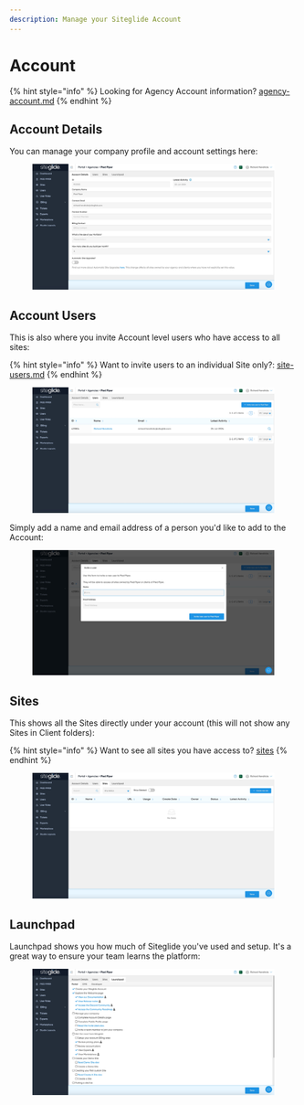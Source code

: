 ```yaml
---
description: Manage your Siteglide Account
---
```


# Account

{% hint style="info" %}
Looking for Agency Account information? [agency-account.md](../portal/agencies/agency-account.md "mention")
{% endhint %}

## Account Details

You can manage your company profile and account settings here:

<figure><img src="../.gitbook/assets/Siteglide-Account-Details.jpg" alt=""><figcaption></figcaption></figure>

## Account Users

This is also where you invite Account level users who have access to all sites:

{% hint style="info" %}
Want to invite users to an individual Site only?: [site-users.md](../portal/sites/site-users.md "mention")
{% endhint %}

<figure><img src="../.gitbook/assets/Siteglide-Account-Users.jpg" alt=""><figcaption></figcaption></figure>

Simply add a name and email address of a person you'd like to add to the Account:

<figure><img src="../.gitbook/assets/Siteglide-Account-Users-Invite.jpg" alt=""><figcaption></figcaption></figure>

## Sites

This shows all the Sites directly under your account (this will not show any Sites in Client folders):

{% hint style="info" %}
Want to see all sites you have access to? [sites](../portal/sites/ "mention")
{% endhint %}

<figure><img src="../.gitbook/assets/Siteglide-Account-Sites.jpg" alt=""><figcaption></figcaption></figure>

## Launchpad

Launchpad shows you how much of Siteglide you've used and setup. It's a great way to ensure your team learns the platform:

<figure><img src="../.gitbook/assets/Siteglide-Account-Launchpad.jpg" alt=""><figcaption></figcaption></figure>

